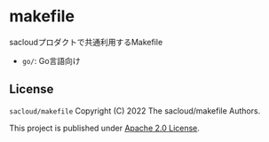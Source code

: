# makefile

sacloudプロダクトで共通利用するMakefile

- `go/`: Go言語向け

## License

`sacloud/makefile` Copyright (C) 2022 The sacloud/makefile Authors.

This project is published under [Apache 2.0 License](LICENSE).

